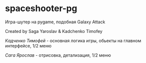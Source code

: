 # spaceshooter-pg
Игра-шутер на pygame, подобная Galaxy Attack
 
Created by Saga Yaroslav & Kadchenko Timofey

*Кадченко Тимофей* - основная логика игры, обьекты на главном интерфейсе, 1/2 меню

*Сага Ярослав* - отрисовка, детализация, 1/2 меню
